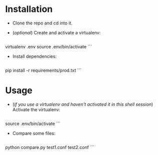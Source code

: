 # Installation

- Clone the repo and cd into it.
- (<em>optional</em>) Create and activate a virtualenv:

    ```bash
virtualenv .env
source .env/bin/activate
    ```
    
- Install dependencies:

    ```bash
pip install -r requirements/prod.txt
    ```
    
# Usage

- (<em>if you use a virtualenv and haven't activated it in this shell session</em>) Activate the virtualenv:

    ```bash
source .env/bin/activate
    ```
    
- Compare some files:

    ```bash
python compare.py test1.conf test2.conf
    ```
